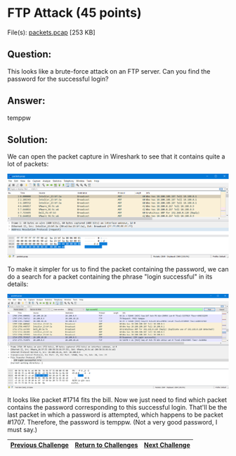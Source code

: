 # FTP Attack (45 points)

File(s): [packets.pcap](packets.pcap) [253 KB]

## Question:

This looks like a brute-force attack on an FTP server. Can you find the password for the successful login?

## Answer:

temppw

## Solution:

We can open the packet capture in Wireshark to see that it contains quite a lot of packets:

![pcap.png](pcap.png)

To make it simpler for us to find the packet containing the password, we can do a search for a packet containing the phrase "login successful" in its details:

![packet.png](packet.png)

It looks like packet #1714 fits the bill. Now we just need to find which packet contains the password corresponding to this successful login. That'll be the last packet in which a password is attempted, which happens to be packet #1707. Therefore, the password is temppw. (Not a very good password, I must say.)

| [Previous Challenge](/Challenges/Operate-And-Maintain/7/README.md#question) | [Return to Challenges](/Challenges/../../../#modules) | [Next Challenge](/Challenges/Oversee-And-Govern/1/README.md#question) |
| :------- | :-----: | ------: |